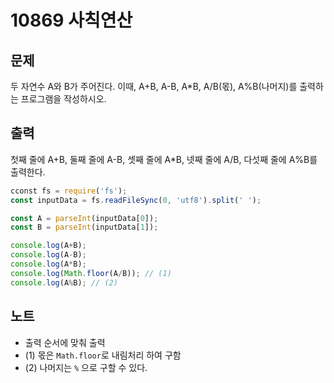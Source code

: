 # 10869 사칙연산

## 문제
두 자연수 A와 B가 주어진다. 이때, A+B, A-B, A*B, A/B(몫), A%B(나머지)를 출력하는 프로그램을 작성하시오.

## 출력
첫째 줄에 A+B, 둘째 줄에 A-B, 셋째 줄에 A*B, 넷째 줄에 A/B, 다섯째 줄에 A%B를 출력한다.

```js
cconst fs = require('fs');
const inputData = fs.readFileSync(0, 'utf8').split(' ');

const A = parseInt(inputData[0]);
const B = parseInt(inputData[1]);

console.log(A+B);
console.log(A-B);
console.log(A*B);
console.log(Math.floor(A/B)); // (1)
console.log(A%B); // (2)
```

## 노트
- 출력 순서에 맞춰 출력
- (1) 몫은 `Math.floor`로 내림처리 하여 구함
- (2) 나머지는 `%` 으로 구할 수 있다.